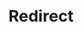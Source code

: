 ﻿---
layout: src/layouts/Redirect.astro
title: Redirect
redirect: https://yamldoc.liuyan.wang/docs/projects/deployment-process/performance
pubDate:  2023-01-01
navSearch: false
navSitemap: false
navMenu: false
---
